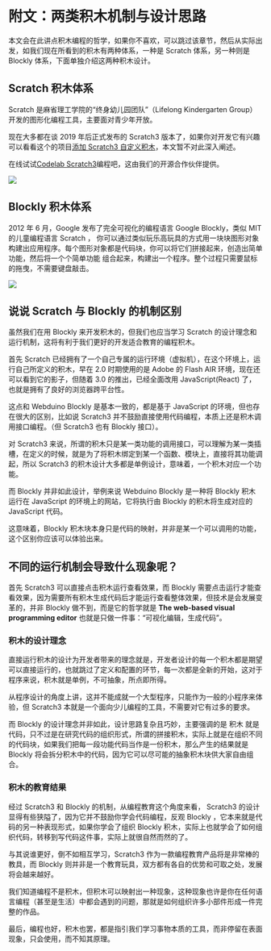 # 附文：两类积木机制与设计思路


本文会在此讲点积木编程的哲学，如果你不喜欢，可以跳过该章节，然后从实际出发，如我们现在所看到的积木有两种体系，一种是 Scratch 体系，另一种则是 Blockly 体系，下面单独介绍这两种积木设计。

## Scratch 积木体系

Scratch 是麻省理工学院的“终身幼儿园团队”（Lifelong Kindergarten Group）开发的图形化编程工具，主要面对青少年开放。

现在大多都在谈 2019 年后正式发布的 Scratch3 版本了，如果你对开发它有兴趣可以看看这个的项目[添加 Scratch3 自定义积木](https://github.com/junhuanchen/scratch3-eim-mpfshell)，本文暂不对此深入阐述。

在线试试[Codelab Scratch3](https://scratch3.codelab.club)编程吧，这由我们的开源合作伙伴提供。

![](../assets/webduino_dev/mechanism/mechanism/scratch3.png)

## Blockly 积木体系

2012 年 6 月，Google 发布了完全可视化的编程语言 Google Blockly，类似 MIT 的儿童编程语言 Scratch ， 你可以通过类似玩乐高玩具的方式用一块块图形对象构建出应用程序。每个图形对象都是代码块，你可以将它们拼接起来，创造出简单功能，然后将一个个简单功能 组合起来，构建出一个程序。整个过程只需要鼠标的拖曳，不需要键盘敲击。

![](../assets/webduino_dev/mechanism/mechanism/blockly.png) 

## 说说 Scratch 与 Blockly 的机制区别

虽然我们在用 Blockly 来开发积木的，但我们也应当学习 Scratch 的设计理念和运行机制，这将有利于我们更好的开发适合教育的编程积木。

首先 Scratch 已经拥有了一个自己专属的运行环境（虚拟机），在这个环境上，运行自己所定义的积木，早在 2.0 时期使用的是 Adobe 的 Flash AIR 环境，现在还可以看到它的影子，但随着 3.0 的推出，已经全面改用 JavaScript(React) 了，也就是拥有了良好的浏览器跨平台性。

这点和 Webduino Blockly 是基本一致的，都是基于 JavaScript 的环境，但也存在很大的区别，比如说 Scratch3 并不鼓励直接使用代码编程，本质上还是积木调用接口编程。（但 Scratch3 也有 Blockly 接口）。

对 Scratch3 来说，所谓的积木只是某一类功能的调用接口，可以理解为某一类插槽，在定义的时候，就是为了将积木绑定到某一个函数、模块上，直接将其功能调起，所以 Scratch3 的积木设计大多都是单例设计，意味着，一个积木对应一个功能。

而 Blockly 并非如此设计，举例来说 Webduino Blockly 是一种将 Blockly 积木运行在 JavaScript 的环境上的网站，它将执行由 Blockly 的积木将生成对应的 JavaScript 代码。

这意味着，Blockly 积木块本身只是代码的映射，并非是某一个可以调用的功能，这个区别你应该可以体验出来。

## 不同的运行机制会导致什么现象呢？

首先 Scratch3 可以直接点击积木运行查看效果，而 Blockly 需要点击运行才能查看效果，因为需要所有积木生成代码后才能运行查看整体效果，但技术是会发展变革的，并非 Blockly 做不到，而是它的哲学就是 **The web-based visual programming editor** 也就是只做一件事：“可视化编辑，生成代码”。

### 积木的设计理念

直接运行积木的设计为开发者带来的理念就是，开发者设计的每一个积木都是期望可以直接运行的，也就跳过了定义和配置的环节，每一次都是全新的开始，这对于程序来说，积木就是单例，不可抽象，所点即所得。

从程序设计的角度上讲，这并不能成就一个大型程序，只能作为一般的小程序来体验，但 Scratch3 本就是一个面向少儿编程的工具，不需要对它有过多的要求。

而 Blockly 的设计理念并非如此，设计思路复杂且巧妙，主要强调的是 积木 就是 代码，只不过是在研究代码的组织形式，所谓的拼接积木，实际上就是在组织不同的代码块，如果我们把每一段功能代码当作是一份积木，那么产生的结果就是 Blockly 将会拆分积木中的代码，因为它可以尽可能的抽象积木块供大家自由组合。

### 积木的教育结果

经过 Scratch3 和 Blockly 的机制，从编程教育这个角度来看， Scratch3 的设计显得有些狭隘了，因为它并不鼓励你学会代码编程，反观 Blockly ，它本来就是代码的另一种表现形式，如果你学会了组织 Blockly 积木，实际上也就学会了如何组织代码，转移到写代码这件事，实际上就很自然而然的了。

与其说谁更好，倒不如相互学习，Scratch3 作为一款编程教育产品将是非常棒的教具，而 Blockly 则并非是一个教育玩具，双方都有各自的优势和可取之处，发展将会越来越好。

我们知道编程不是积木，但积木可以映射出一种现象，这种现象也许是你在任何语言编程（甚至是生活）中都会遇到的问题，那就是如何组织许多小部件形成一件完整的作品。

最后，编程也好，积木也罢，都是指引我们学习事物本质的工具，而非停留在表面现象，只会使用，而不知其原理。

